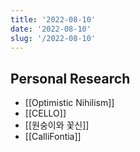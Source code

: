 ```yaml
---
title: '2022-08-10'
date: '2022-08-10'
slug: '/2022-08-10'
---
```


## Personal Research

- [[Optimistic Nihilism]]
- [[CELLO]]
- [[원숭이와 꽃신]]
- [[CalliFontia]]

